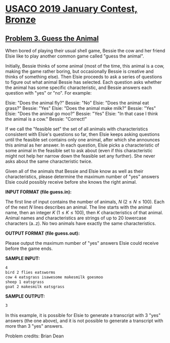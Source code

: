 # [USACO 2019 January Contest, Bronze](https://usaco.org/index.php?page=jan19results)

## [Problem 3. Guess the Animal](https://usaco.org/index.php?page=viewproblem2&cpid=893)

When bored of playing their usual shell game, Bessie the cow and her friend
Elsie like to play another common game called "guess the animal".

Initially, Bessie thinks of some animal (most of the time, this animal is a cow,
making the game rather boring, but occasionally Bessie is  creative and thinks
of something else).  Then Elsie proceeds to ask a series of questions to figure
out what animal Bessie has selected.  Each question asks whether the animal has
some specific characteristic, and Bessie answers each question with "yes" or
"no". For example:

Elsie: "Does the animal fly?"
Bessie: "No"
Elsie: "Does the animal eat grass?"
Bessie: "Yes"
Elsie: "Does the animal make milk?"
Bessie: "Yes"
Elsie: "Does the animal go moo?"
Bessie: "Yes"
Elsie: "In that case I think the animal is a cow."
Bessie: "Correct!"

If we call the "feasible set" the set of all animals with characteristics
consistent with Elsie's questions so far, then Elsie keeps asking questions
until the feasible set contains only one animal, after which she announces this
animal as her answer.  In each question, Elsie picks a characteristic of some
animal in the feasible set to ask about (even if this characteristic might not
help her narrow down the feasible set any further).  She never asks about the
same  characteristic twice.

Given all of the animals that Bessie and Elsie know as well as their
characteristics, please determine the maximum number of "yes" answers  Elsie
could possibly receive before she knows the right animal.

**INPUT FORMAT (file guess.in):**

The first line of input contains the number of animals, $N$
($2 \leq N \leq 100$).   Each of the next $N$ lines describes an animal.  The
line starts with the animal name,  then an integer $K$ ($1 \leq K \leq 100$),
then $K$ characteristics of that animal. Animal names and characteristics are
strings of up to 20 lowercase characters (a..z).  No two animals have  exactly
the same characteristics.

**OUTPUT FORMAT (file guess.out):**

Please output the maximum number of "yes" answers Elsie could receive before the
game ends.

**SAMPLE INPUT:**

```txt
4
bird 2 flies eatsworms
cow 4 eatsgrass isawesome makesmilk goesmoo
sheep 1 eatsgrass
goat 2 makesmilk eatsgrass
```

**SAMPLE OUTPUT:**

```txt
3
```

In this example, it is possible for Elsie to generate a transcript with  3 "yes"
answers (the one above), and it is not possible to generate a transcript with
more than 3 "yes" answers.

Problem credits: Brian Dean
